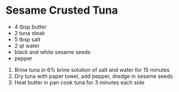 # Sesame Crusted Tuna

* 4 tbsp butter
* 2 tuna steak
* 5 tbsp salt
* 2 qt water
* black and white sesame seeds
* pepper

1. Brine tuna in 6% brine solution of salt and water for 15 minutes
1. Dry tuna with paper towel, add pepper, dredge in sesame seeds
1. Heat butter in pan cook tuna for 3 minutes each side

